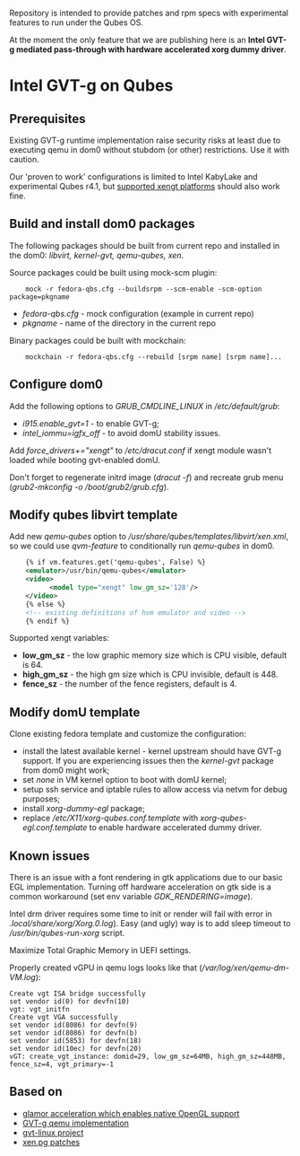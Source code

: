 
Repository is intended to provide patches and rpm specs with experimental features to run under the Qubes OS.

At the moment the only feature that we are publishing here is an **Intel GVT-g mediated pass-through with hardware accelerated xorg dummy driver**.

# Intel GVT-g on Qubes

## Prerequisites
Existing GVT-g runtime implementation raise security risks at least due to executing qemu in dom0 without stubdom (or other) restrictions. Use it with caution.

Our 'proven to work' configurations is limited to Intel KabyLake and experimental Qubes r4.1, but [supported xengt platforms](https://01.org/node/28748) should also work fine.

## Build and install dom0 packages

The following packages should be built from current repo and installed in the dom0: _libvirt, kernel-gvt, qemu-qubes, xen_. 

Source packages could be built using mock-scm plugin:
```
    mock -r fedora-qbs.cfg --buildsrpm --scm-enable -scm-option package=pkgname
```
* _fedora-qbs.cfg_ - mock configuration (example in current repo)
* _pkgname_ - name of the directory in the current repo

Binary packages could be built with mockchain:
```
    mockchain -r fedora-qbs.cfg --rebuild [srpm name] [srpm name]...
```
## Configure dom0

Add the following options to _GRUB_CMDLINE_LINUX_ in _/etc/default/grub_:  
* _i915.enable_gvt=1_ - to enable GVT-g;
* _intel_iommu=igfx_off_ - to avoid domU stability issues.

Add _force_drivers+="xengt"_ to _/etc/dracut.conf_ if xengt module wasn't loaded while booting gvt-enabled domU.

Don't forget to regenerate initrd image (_dracut -f_) and recreate grub menu (_grub2-mkconfig -o /boot/grub2/grub.cfg_).

## Modify qubes libvirt template

Add new _qemu-qubes_ option to _/usr/share/qubes/templates/libvirt/xen.xml_, so we could use _qvm-feature_ to conditionally run _qemu-qubes_ in dom0.
```xml
    {% if vm.features.get('qemu-qubes', False) %}
    <emulator>/usr/bin/qemu-qubes</emulator>
    <video>
          <model type="xengt" low_gm_sz='128'/>
    </video>
    {% else %}
    <!-- existing definitions of hvm emulator and video -->
    {% endif %}
```
Supported xengt variables:  
* **low_gm_sz** - the low graphic memory size which is CPU visible, default is 64.
* **high_gm_sz** - the high gm size which is CPU invisible, default is 448.  
* **fence_sz** - the number of the fence registers, default is 4.

## Modify domU template

Clone existing fedora template and customize the configuration:
* install the latest available kernel - kernel upstream should have GVT-g support. If you are experiencing issues then the _kernel-gvt_ package from dom0 might work;
* set _none_ in VM kernel option to boot with domU kernel;
* setup ssh service and iptable rules to allow access via netvm for debug purposes;
* install _xorg-dummy-egl_ package;
* replace _/etc/X11/xorg-qubes.conf.template_ with _xorg-qubes-egl.conf.template_ to enable hardware accelerated dummy driver.

## Known issues

There is an issue with a font rendering in gtk applications due to our basic EGL implementation. Turning off hardware acceleration on gtk side is a common workaround (set env variable _GDK_RENDERING=image_).

Intel drm driver requires some time to init or render will fail with error in _.local/share/xorg/Xorg.0.log_). Easy (and ugly) way is to add sleep timeout to _/usr/bin/qubes-run-xorg_ script.

Maximize Total Graphic Memory in UEFI settings.

Properly created vGPU in qemu logs looks like that (_/var/log/xen/qemu-dm-VM.log_):

    Create vgt ISA bridge successfully
    set vendor id(0) for devfn(10)
    vgt: vgt_initfn
    Create vgt VGA successfully
    set vendor id(8086) for devfn(9)
    set vendor id(8086) for devfn(b)
    set vendor id(5853) for devfn(18)
    set vendor id(10ec) for devfn(20)
    vGT: create_vgt_instance: domid=29, low_gm_sz=64MB, high_gm_sz=448MB, fence_sz=4, vgt_primary=-1

## Based on

* [glamor acceleration which enables native OpenGL support](https://patchwork.freedesktop.org/patch/143119/)
* [GVT-g qemu implementation](https://github.com/intel/igvtg-qemu)
* [gvt-linux project](https://github.com/intel/gvt-linux)
* [xen.pg patches](https://github.com/xenserver/xen.pg.git)
